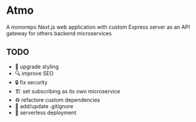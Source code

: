 # Atmo

A monorepo Next.js web application with custom Express server as an API gateway
for others backend microservices

## TODO
- :lipstick: upgrade styling
- :mag: improve SEO
- :lock: fix security
- :building_construction: set subscribing as its own microservice
- :recycle: refactore custom dependencies
- :see_no_evil: add/update .gitignore
- :rocket: serverless deployment
